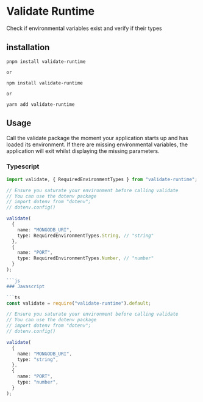 # Validate Runtime

Check if environmental variables exist and verify if their types

## installation

```shell
pnpm install validate-runtime

or

npm install validate-runtime

or

yarn add validate-runtime
```

## Usage

Call the validate package the moment your application starts up and has loaded its environment. If there are missing environmental variables, the application will exit whilst displaying the missing parameters.

### Typescript

```ts
import validate, { RequiredEnvironmentTypes } from "validate-runtime";

// Ensure you saturate your environment before calling validate
// You can use the dotenv package
// import dotenv from "dotenv";
// dotenv.config()

validate(
  {
    name: "MONGODB_URI",
    type: RequiredEnvironmentTypes.String, // "string"
  },
  {
    name: "PORT",
    type: RequiredEnvironmentTypes.Number, // "number"
  }
);

```js
### Javascript

```ts
const validate = require("validate-runtime").default;

// Ensure you saturate your environment before calling validate
// You can use the dotenv package
// import dotenv from "dotenv";
// dotenv.config()

validate(
  {
    name: "MONGODB_URI",
    type: "string",
  },
  {
    name: "PORT",
    type: "number",
  }
);
```
